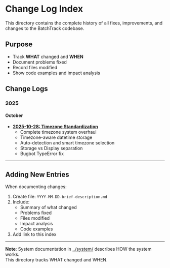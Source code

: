 # Change Log Index

This directory contains the complete history of all fixes, improvements, and changes to the BatchTrack codebase.

## Purpose

- Track **WHAT** changed and **WHEN**
- Document problems fixed
- Record files modified
- Show code examples and impact analysis

## Change Logs

### 2025

#### October
- **[2025-10-28: Timezone Standardization](2025-10-28-timezone-standardization.md)**
  - Complete timezone system overhaul
  - Timezone-aware datetime storage
  - Auto-detection and smart timezone selection
  - Storage vs Display separation
  - Bugbot TypeError fix

---

## Adding New Entries

When documenting changes:

1. Create file: `YYYY-MM-DD-brief-description.md`
2. Include:
   - Summary of what changed
   - Problems fixed
   - Files modified
   - Impact analysis
   - Code examples
3. Add link to this index

---

**Note**: System documentation in [../system/](../system/) describes HOW the system works.  
This directory tracks WHAT changed and WHEN.
